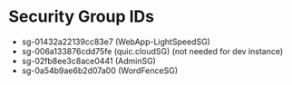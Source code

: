 # Security Group IDs

- sg-01432a22139cc83e7 (WebApp-LightSpeedSG)
- sg-006a133876cdd75fe (quic.cloudSG)  (not needed for dev instance)
- sg-02fb8ee3c8ace0441 (AdminSG)
- sg-0a54b9ae6b2d07a00 (WordFenceSG)
